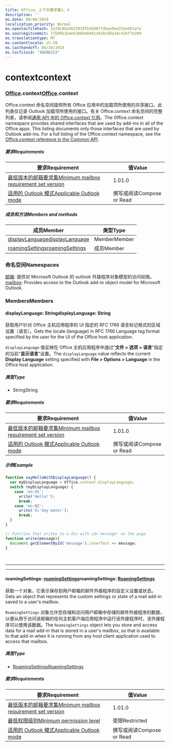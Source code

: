 ```yaml
---
title: Office。上下文要求集1。4
description: ''
ms.date: 08/08/2019
localization_priority: Normal
ms.openlocfilehash: 2e29c8ba3833010fb58d07fdbae9ee25da401a7e
ms.sourcegitcommit: 1fb99b1b4e63868a0e81a928c69a34c42bf7e209
ms.translationtype: MT
ms.contentlocale: zh-CN
ms.lasthandoff: 08/30/2019
ms.locfileid: "36696153"
---
```

# <a name="context"></a><span data-ttu-id="6cfd8-102">context</span><span class="sxs-lookup"><span data-stu-id="6cfd8-102">context</span></span>

### <a name="officeofficemdcontext"></a><span data-ttu-id="6cfd8-103">[Office](Office.md).context</span><span class="sxs-lookup"><span data-stu-id="6cfd8-103">[Office](Office.md).context</span></span>

<span data-ttu-id="6cfd8-p101">Office.context 命名空间提供所有 Office 应用中的加载项所使用的共享接口。此列表仅记录 Outlook 加载项所使用的接口。有关 Office.context 命名空间的完整列表，请参阅[通用 API 中的 Office.context 引用](/javascript/api/office/office.context)。</span><span class="sxs-lookup"><span data-stu-id="6cfd8-p101">The Office.context namespace provides shared interfaces that are used by add-ins in all of the Office apps. This listing documents only those interfaces that are used by Outlook add-ins. For a full listing of the Office.context namespace, see the [Office.context reference in the Common API](/javascript/api/office/office.context).</span></span>

##### <a name="requirements"></a><span data-ttu-id="6cfd8-106">要求</span><span class="sxs-lookup"><span data-stu-id="6cfd8-106">Requirements</span></span>

|<span data-ttu-id="6cfd8-107">要求</span><span class="sxs-lookup"><span data-stu-id="6cfd8-107">Requirement</span></span>| <span data-ttu-id="6cfd8-108">值</span><span class="sxs-lookup"><span data-stu-id="6cfd8-108">Value</span></span>|
|---|---|
|[<span data-ttu-id="6cfd8-109">最低版本的邮箱要求集</span><span class="sxs-lookup"><span data-stu-id="6cfd8-109">Minimum mailbox requirement set version</span></span>](/office/dev/add-ins/reference/requirement-sets/outlook-api-requirement-sets)| <span data-ttu-id="6cfd8-110">1.0</span><span class="sxs-lookup"><span data-stu-id="6cfd8-110">1.0</span></span>|
|[<span data-ttu-id="6cfd8-111">适用的 Outlook 模式</span><span class="sxs-lookup"><span data-stu-id="6cfd8-111">Applicable Outlook mode</span></span>](/outlook/add-ins/#extension-points)| <span data-ttu-id="6cfd8-112">撰写或阅读</span><span class="sxs-lookup"><span data-stu-id="6cfd8-112">Compose or Read</span></span>|

##### <a name="members-and-methods"></a><span data-ttu-id="6cfd8-113">成员和方法</span><span class="sxs-lookup"><span data-stu-id="6cfd8-113">Members and methods</span></span>

| <span data-ttu-id="6cfd8-114">成员</span><span class="sxs-lookup"><span data-stu-id="6cfd8-114">Member</span></span> | <span data-ttu-id="6cfd8-115">类型</span><span class="sxs-lookup"><span data-stu-id="6cfd8-115">Type</span></span> |
|--------|------|
| [<span data-ttu-id="6cfd8-116">displayLanguage</span><span class="sxs-lookup"><span data-stu-id="6cfd8-116">displayLanguage</span></span>](#displaylanguage-string) | <span data-ttu-id="6cfd8-117">Member</span><span class="sxs-lookup"><span data-stu-id="6cfd8-117">Member</span></span> |
| [<span data-ttu-id="6cfd8-118">roamingSettings</span><span class="sxs-lookup"><span data-stu-id="6cfd8-118">roamingSettings</span></span>](#roamingsettings-roamingsettings) | <span data-ttu-id="6cfd8-119">成员</span><span class="sxs-lookup"><span data-stu-id="6cfd8-119">Member</span></span> |

### <a name="namespaces"></a><span data-ttu-id="6cfd8-120">命名空间</span><span class="sxs-lookup"><span data-stu-id="6cfd8-120">Namespaces</span></span>

<span data-ttu-id="6cfd8-121">[邮箱](office.context.mailbox.md): 提供对 Microsoft Outlook 的 outlook 外接程序对象模型的访问权限。</span><span class="sxs-lookup"><span data-stu-id="6cfd8-121">[mailbox](office.context.mailbox.md): Provides access to the Outlook add-in object model for Microsoft Outlook.</span></span>

### <a name="members"></a><span data-ttu-id="6cfd8-122">Members</span><span class="sxs-lookup"><span data-stu-id="6cfd8-122">Members</span></span>

#### <a name="displaylanguage-string"></a><span data-ttu-id="6cfd8-123">displayLanguage: String</span><span class="sxs-lookup"><span data-stu-id="6cfd8-123">displayLanguage: String</span></span>

<span data-ttu-id="6cfd8-124">获取用户针对 Office 主机应用程序的 UI 指定的 RFC 1766 语言标记格式的区域设置（语言）。</span><span class="sxs-lookup"><span data-stu-id="6cfd8-124">Gets the locale (language) in RFC 1766 Language tag format specified by the user for the UI of the Office host application.</span></span>

<span data-ttu-id="6cfd8-125">`displayLanguage` 值反映在 Office 主机应用程序中通过“**文件 > 选项 > 语言**”指定的当前“**显示语言**”设置。</span><span class="sxs-lookup"><span data-stu-id="6cfd8-125">The `displayLanguage` value reflects the current **Display Language** setting specified with **File > Options > Language** in the Office host application.</span></span>

##### <a name="type"></a><span data-ttu-id="6cfd8-126">类型</span><span class="sxs-lookup"><span data-stu-id="6cfd8-126">Type</span></span>

*   <span data-ttu-id="6cfd8-127">String</span><span class="sxs-lookup"><span data-stu-id="6cfd8-127">String</span></span>

##### <a name="requirements"></a><span data-ttu-id="6cfd8-128">要求</span><span class="sxs-lookup"><span data-stu-id="6cfd8-128">Requirements</span></span>

|<span data-ttu-id="6cfd8-129">要求</span><span class="sxs-lookup"><span data-stu-id="6cfd8-129">Requirement</span></span>| <span data-ttu-id="6cfd8-130">值</span><span class="sxs-lookup"><span data-stu-id="6cfd8-130">Value</span></span>|
|---|---|
|[<span data-ttu-id="6cfd8-131">最低版本的邮箱要求集</span><span class="sxs-lookup"><span data-stu-id="6cfd8-131">Minimum mailbox requirement set version</span></span>](/office/dev/add-ins/reference/requirement-sets/outlook-api-requirement-sets)| <span data-ttu-id="6cfd8-132">1.0</span><span class="sxs-lookup"><span data-stu-id="6cfd8-132">1.0</span></span>|
|[<span data-ttu-id="6cfd8-133">适用的 Outlook 模式</span><span class="sxs-lookup"><span data-stu-id="6cfd8-133">Applicable Outlook mode</span></span>](/outlook/add-ins/#extension-points)| <span data-ttu-id="6cfd8-134">撰写或阅读</span><span class="sxs-lookup"><span data-stu-id="6cfd8-134">Compose or Read</span></span>|

##### <a name="example"></a><span data-ttu-id="6cfd8-135">示例</span><span class="sxs-lookup"><span data-stu-id="6cfd8-135">Example</span></span>

```js
function sayHelloWithDisplayLanguage() {
  var myDisplayLanguage = Office.context.displayLanguage;
  switch (myDisplayLanguage) {
    case 'en-US':
      write('Hello!');
      break;
    case 'en-NZ':
      write('G\'day mate!');
      break;
  }
}

// Function that writes to a div with id='message' on the page.
function write(message){
  document.getElementById('message').innerText += message;
}
```

<br>

---
---

#### <a name="roamingsettings-roamingsettingsjavascriptapioutlookofficeroamingsettingsviewoutlook-js-14"></a><span data-ttu-id="6cfd8-136">roamingSettings: [roamingSettings](/javascript/api/outlook/office.RoamingSettings?view=outlook-js-1.4)</span><span class="sxs-lookup"><span data-stu-id="6cfd8-136">roamingSettings: [RoamingSettings](/javascript/api/outlook/office.RoamingSettings?view=outlook-js-1.4)</span></span>

<span data-ttu-id="6cfd8-137">获取一个对象，它表示保存到用户邮箱的邮件外接程序的自定义设置或状态。</span><span class="sxs-lookup"><span data-stu-id="6cfd8-137">Gets an object that represents the custom settings or state of a mail add-in saved to a user's mailbox.</span></span>

<span data-ttu-id="6cfd8-138">`RoamingSettings` 对象允许您存储和访问用户邮箱中存储的邮件外接程序的数据，以便从用于访问该邮箱的任何主机客户端应用程序中运行该外接程序时，该外接程序可以使用该数据。</span><span class="sxs-lookup"><span data-stu-id="6cfd8-138">The `RoamingSettings` object lets you store and access data for a mail add-in that is stored in a user's mailbox, so that is available to that add-in when it is running from any host client application used to access that mailbox.</span></span>

##### <a name="type"></a><span data-ttu-id="6cfd8-139">类型</span><span class="sxs-lookup"><span data-stu-id="6cfd8-139">Type</span></span>

*   [<span data-ttu-id="6cfd8-140">RoamingSettings</span><span class="sxs-lookup"><span data-stu-id="6cfd8-140">RoamingSettings</span></span>](/javascript/api/outlook/office.RoamingSettings?view=outlook-js-1.4)

##### <a name="requirements"></a><span data-ttu-id="6cfd8-141">要求</span><span class="sxs-lookup"><span data-stu-id="6cfd8-141">Requirements</span></span>

|<span data-ttu-id="6cfd8-142">要求</span><span class="sxs-lookup"><span data-stu-id="6cfd8-142">Requirement</span></span>| <span data-ttu-id="6cfd8-143">值</span><span class="sxs-lookup"><span data-stu-id="6cfd8-143">Value</span></span>|
|---|---|
|[<span data-ttu-id="6cfd8-144">最低版本的邮箱要求集</span><span class="sxs-lookup"><span data-stu-id="6cfd8-144">Minimum mailbox requirement set version</span></span>](/office/dev/add-ins/reference/requirement-sets/outlook-api-requirement-sets)| <span data-ttu-id="6cfd8-145">1.0</span><span class="sxs-lookup"><span data-stu-id="6cfd8-145">1.0</span></span>|
|[<span data-ttu-id="6cfd8-146">最低权限级别</span><span class="sxs-lookup"><span data-stu-id="6cfd8-146">Minimum permission level</span></span>](/outlook/add-ins/understanding-outlook-add-in-permissions)| <span data-ttu-id="6cfd8-147">受限</span><span class="sxs-lookup"><span data-stu-id="6cfd8-147">Restricted</span></span>|
|[<span data-ttu-id="6cfd8-148">适用的 Outlook 模式</span><span class="sxs-lookup"><span data-stu-id="6cfd8-148">Applicable Outlook mode</span></span>](/outlook/add-ins/#extension-points)| <span data-ttu-id="6cfd8-149">撰写或阅读</span><span class="sxs-lookup"><span data-stu-id="6cfd8-149">Compose or Read</span></span>|
